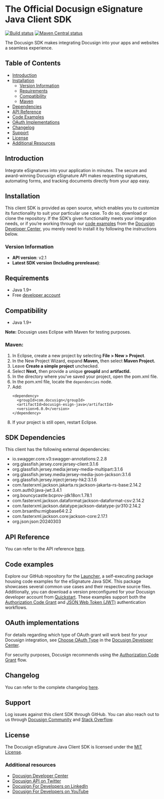 # The Official Docusign eSignature Java Client SDK

[![Build status][travis-image]][travis-url]
[![Maven Central status][maven-image]][maven-url]

The Docusign SDK makes integrating Docusign into your apps and websites a seamless experience.

## Table of Contents
- [Introduction](#introduction)
- [Installation](#installation)
	* [Version Information](#versionInformation)
	* [Requirements](#requirements)
	* [Compatibility](#compatibility)
	* [Maven](#maven)	
- [Dependencies](#dependencies)
- [API Reference](#apiReference)
- [Code Examples](#codeExamples)
- [OAuth Implementations](#oauthImplementations)
- [Changelog](#changeLog)
- [Support](#support)
- [License](#license)
- [Additional Resources](#additionalResources)

<a id="introduction"></a>
## Introduction
Integrate eSignatures into your application in minutes. The secure and award-winning Docusign eSignature API makes requesting signatures, automating forms, and tracking documents directly from your app easy.

<a id="installation"></a>
## Installation
This client SDK is provided as open source, which enables you to customize its functionality to suit your particular use case. To do so, download or clone the repository. If the SDK’s given functionality meets your integration needs, or if you’re working through our [code examples](https://developers.docusign.com/docs/esign-rest-api/how-to/) from the [Docusign Developer Center](https://developers.docusign.com/), you merely need to install it by following the instructions below.

<a id="versionInformation"></a>
### Version Information
- **API version**: v2.1
- **Latest SDK version (Including prerelease)**: 

<a id="requirements"></a>
## Requirements
*   Java 1.9+
*   Free [developer account](https://go.docusign.com/o/sandbox/?postActivateUrl=https://developers.docusign.com/)

<a id="compatibility"></a>
## Compatibility
*   Java 1.9+

<a id="maven"></a>
**Note:** Docusign uses Eclipse with Maven for testing purposes.
### Maven:
1. In Eclipse, create a new project by selecting **File > New > Project**.
2. In the New Project Wizard, expand **Maven,** then select **Maven Project.**
3. Leave **Create a simple project** unchecked.
4. Select **Next,** then provide a unique **groupId** and **artifactId.**
5. In the directory where you've saved your project, open the pom.xml file.
6. In the pom.xml file, locate the `dependencies` node.
7. Add:  
    ```
    <dependency>
      <groupId>com.docusign</groupId>
      <artifactId>docusign-esign-java</artifactId>
      <version>6.0.0</version>
    </dependency>
    ```
8. If your project is still open, restart Eclipse.

<a id="dependencies"></a>
## SDK Dependencies
This client has the following external dependencies:
*   io.swagger.core.v3:swagger-annotations:2.2.8
*   org.glassfish.jersey.core:jersey-client:3.1.6
*   org.glassfish.jersey.media:jersey-media-multipart:3.1.6
*   org.glassfish.jersey.media:jersey-media-json-jackson:3.1.6
*   org.glassfish.jersey.inject:jersey-hk2:3.1.6
*   com.fasterxml.jackson.jakarta.rs:jackson-jakarta-rs-base:2.14.2
*   com.auth0:java-jwt:3.4.1
*   org.bouncycastle:bcprov-jdk18on:1.78.1
*   com.fasterxml.jackson.dataformat:jackson-dataformat-csv:2.14.2
*   com.fasterxml.jackson.datatype:jackson-datatype-jsr310:2.14.2
*   com.brsanthu:migbase64:2.2
*   com.fasterxml.jackson.core:jackson-core:2.17.1
*   org.json:json:20240303


<a id="apiReference"></a>
## API Reference
You can refer to the API reference [here](https://developers.docusign.com/docs/esign-rest-api/reference/).

<a id="codeExamples"></a>
## Code examples
Explore our GitHub repository for the [Launcher](https://github.com/docusign/code-examples-java/), a self-executing package housing code examples for the eSignature Java SDK. This package showcases several common use cases and their respective source files. Additionally, you can download a version preconfigured for your Docusign developer account from [Quickstart](https://developers.docusign.com/docs/esign-rest-api/quickstart/). These examples support both the [Authorization Code Grant](https://developers.docusign.com/platform/auth/authcode/) and [JSON Web Token (JWT)](https://developers.docusign.com/platform/auth/jwt/) authentication workflows.

<a id="oauthImplementations"></a>
## OAuth implementations
For details regarding which type of OAuth grant will work best for your Docusign integration, see [Choose OAuth Type](https://developers.docusign.com/platform/auth/choose/) in the [Docusign Developer Center](https://developers.docusign.com/).

For security purposes, Docusign recommends using the [Authorization Code Grant](https://developers.docusign.com/platform/auth/authcode/) flow.

<a id="changeLog"></a>
## Changelog
You can refer to the complete changelog [here](https://github.com/docusign/docusign-esign-java-client/blob/master/CHANGELOG.md).

<a id="support"></a>
## Support
Log issues against this client SDK through GitHub. You can also reach out to us through [Docusign Community](https://community.docusign.com/developer-59) and [Stack Overflow](https://stackoverflow.com/questions/tagged/docusignapi).

<a id="license"></a>
## License
The Docusign eSignature Java Client SDK is licensed under the [MIT License](https://github.com/docusign/docusign-esign-java-client/blob/master/LICENSE).

<a id="additionalResources"></a>
### Additional resources
*   [Docusign Developer Center](https://developers.docusign.com/)
*   [Docusign API on Twitter](https://twitter.com/docusignapi)
*   [Docusign For Developers on LinkedIn](https://www.linkedin.com/showcase/docusign-for-developers/)
*   [Docusign For Developers on YouTube](https://www.youtube.com/channel/UCJSJ2kMs_qeQotmw4-lX2NQ)

[travis-image]: https://api.travis-ci.com/docusign/docusign-esign-java-client.svg?branch=master
[travis-url]: https://app.travis-ci.com/github/docusign/docusign-esign-java-client
[maven-image]: https://img.shields.io/maven-central/v/com.docusign/.svg?style=flat
[maven-url]: https://search.maven.org/#search%7Cga%7C1%7Cg%3A%22com.docusign%22
